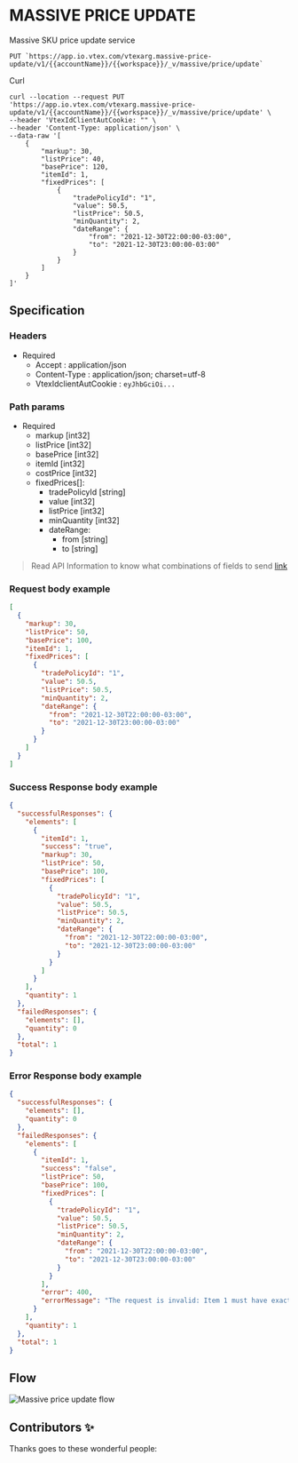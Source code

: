 # MASSIVE PRICE UPDATE

Massive SKU price update service

```shell
PUT `https://app.io.vtex.com/vtexarg.massive-price-update/v1/{{accountName}}/{{workspace}}/_v/massive/price/update`

```

Curl

```shell
curl --location --request PUT 'https://app.io.vtex.com/vtexarg.massive-price-update/v1/{{accountName}}/{{workspace}}/_v/massive/price/update' \
--header 'VtexIdClientAutCookie: "" \
--header 'Content-Type: application/json' \
--data-raw '[
    {
        "markup": 30,
        "listPrice": 40,
        "basePrice": 120,
        "itemId": 1,
        "fixedPrices": [
            {
                "tradePolicyId": "1",
                "value": 50.5,
                "listPrice": 50.5,
                "minQuantity": 2,
                "dateRange": {
                    "from": "2021-12-30T22:00:00-03:00",
                    "to": "2021-12-30T23:00:00-03:00"
                }
            }
        ]
    }
]'
```

## Specification

### Headers

- Required
  - Accept : application/json
  - Content-Type : application/json; charset=utf-8
  - VtexIdclientAutCookie : `eyJhbGciOi...`

### Path params

- Required
  - markup [int32]
  - listPrice [int32]
  - basePrice [int32]
  - itemId [int32]
  - costPrice [int32]
  - fixedPrices[]:
    - tradePolicyId [string]
    - value [int32]
    - listPrice [int32]
    - minQuantity [int32]
    - dateRange:
      - from [string]
      - to [string]

> Read API Information to know what combinations of fields to send [link](https://developers.vtex.com/vtex-rest-api/reference/prices-and-fixed-prices#createupdatepriceorfixedprice)

### Request body example

```json
[
  {
    "markup": 30,
    "listPrice": 50,
    "basePrice": 100,
    "itemId": 1,
    "fixedPrices": [
      {
        "tradePolicyId": "1",
        "value": 50.5,
        "listPrice": 50.5,
        "minQuantity": 2,
        "dateRange": {
          "from": "2021-12-30T22:00:00-03:00",
          "to": "2021-12-30T23:00:00-03:00"
        }
      }
    ]
  }
]
```

### Success Response body example

```json
{
  "successfulResponses": {
    "elements": [
      {
        "itemId": 1,
        "success": "true",
        "markup": 30,
        "listPrice": 50,
        "basePrice": 100,
        "fixedPrices": [
          {
            "tradePolicyId": "1",
            "value": 50.5,
            "listPrice": 50.5,
            "minQuantity": 2,
            "dateRange": {
              "from": "2021-12-30T22:00:00-03:00",
              "to": "2021-12-30T23:00:00-03:00"
            }
          }
        ]
      }
    ],
    "quantity": 1
  },
  "failedResponses": {
    "elements": [],
    "quantity": 0
  },
  "total": 1
}
```

### Error Response body example

```json
{
  "successfulResponses": {
    "elements": [],
    "quantity": 0
  },
  "failedResponses": {
    "elements": [
      {
        "itemId": 1,
        "success": "false",
        "listPrice": 50,
        "basePrice": 100,
        "fixedPrices": [
          {
            "tradePolicyId": "1",
            "value": 50.5,
            "listPrice": 50.5,
            "minQuantity": 2,
            "dateRange": {
              "from": "2021-12-30T22:00:00-03:00",
              "to": "2021-12-30T23:00:00-03:00"
            }
          }
        ],
        "error": 400,
        "errorMessage": "The request is invalid: Item 1 must have exactly two values filled between basePrice, costPrice and markup\n"
      }
    ],
    "quantity": 1
  },
  "total": 1
}
```

## Flow

![Massive price update flow](https://user-images.githubusercontent.com/33711188/132802870-1b6e5c76-2102-4e32-994d-715c8e3d645c.png)

## Contributors ✨

Thanks goes to these wonderful people:
